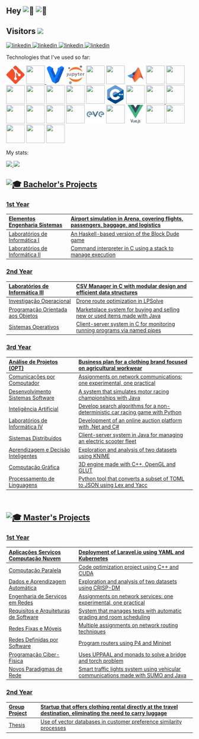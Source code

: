 <h2>
  <picture>
    Hey
    <source srcset="https://fonts.gstatic.com/s/e/notoemoji/latest/1f918/512.webp" type="image/webp">
    <img src="https://fonts.gstatic.com/s/e/notoemoji/latest/1f918/512.gif" alt="🤘" width="32" height="32">
    <img src="https://fonts.gstatic.com/s/e/notoemoji/latest/1f918/512.gif" alt="🤘" width="32" height="32">
  </picture>
</h2>

## Visitors  <img src="https://komarev.com/ghpvc/?username=axcm19"/>

<a href="https://www.linkedin.com/in/afonso-marques-b25687314/" target="_blank">
<img src=https://img.shields.io/badge/linkedin-%231E77B5.svg?&style=flat-square&logo=linkedin&logoColor=white&color=1b91b5 alt=linkedin style="margin-bottom:15px;"/>
</a>

<a href="https://www.facebook.com/afonso.marques.5682" target="_blank">
<img src=https://img.shields.io/badge/facebook-%231877F2.svg?&style=flat-square&logo=facebook&logoColor=white&color=1877F2 alt=linkedin style="margin-bottom:15px;"/>
</a>

<a href="https://www.instagram.com/afonso_marques19/" target="_blank">
<img src=https://img.shields.io/badge/instagram-%23E4405F.svg?&style=flat-square&logo=instagram&logoColor=white&color=E4405F alt=linkedin style="margin-bottom:15px;"/>
</a>

<a href="https://open.spotify.com/user/21flekduzy2fyhoopc7ed2yay" target="_blank">
<img src=https://img.shields.io/badge/spotify-%231DB954.svg?&style=flat-square&logo=spotify&logoColor=white&color=1DB954 alt=linkedin style="margin-bottom:15px;"/>
</a>


<div>
Technologies that I've used so far:
  <p></p>
 
 
  <a href="https://git-scm.com/"><img height="50" width="50" src="https://github.com/devicons/devicon/blob/v2.15.1/icons/git/git-original.svg" /></a>   <!-- -------------------------------------------------------platforms tech------------------------------------------------------- -->
  <a href="https://www.latex-project.org/about/"><img height = 50 width = 50 src="https://cdn.jsdelivr.net/gh/devicons/devicon/icons/latex/latex-original.svg" /> </a>
  <a href="https://www.vagrantup.com/"><img height = 50 width = 50 src="https://github.com/devicons/devicon/blob/v2.15.1/icons/vagrant/vagrant-original.svg" /></a>
  <a href="https://jupyter.org/"><img height = 50 width = 50 src="https://github.com/devicons/devicon/blob/v2.15.1/icons/jupyter/jupyter-original-wordmark.svg" /></a>
  <a href="https://www.knime.com/"><img height = 50 width = 50 src="https://forum-cdn.knime.com/uploads/default/original/1X/ab3ccf34482a0329361734a18199390177204f15.png" /></a>
  <a href="https://www.visual-paradigm.com/"><img height = 50 width = 50 src="https://cdn-images.visual-paradigm.com/features/vp-logo.png" /></a>
  <a href="https://www.mathworks.com/products/matlab.html"><img height = 50 width = 50 src="https://github.com/devicons/devicon/blob/v2.15.1/icons/matlab/matlab-original.svg" /></a>
  <a href="https://www.virtualbox.org/"><img height = 50 width = 50 src="https://external-content.duckduckgo.com/ip3/www.virtualbox.org.ico" /></a>
  <a href="https://www.docker.com/why-docker/"><img height = 50 width = 50 src="https://cdn4.iconfinder.com/data/icons/logos-and-brands/512/97_Docker_logo_logos-512.png" /></a>
  <a href="https://kubernetes.io/"><img height = 50 width = 50 src="https://upload.wikimedia.org/wikipedia/commons/3/39/Kubernetes_logo_without_workmark.svg" /></a>
  <a href="https://conda.org/"><img height = 50 width = 50 src="https://avatars.githubusercontent.com/u/6392739?s=200&v=4" /></a>
  <a href="https://www.java.com/en/"><img height = 50 width = 50 src="https://cdn.jsdelivr.net/gh/devicons/devicon/icons/java/java-original.svg" /></a> <!-- -------------------------------------------------------coding tech------------------------------------------------------- -->
  <a href="https://www.python.org/"><img height = 50 width = 50 src="https://cdn.jsdelivr.net/gh/devicons/devicon/icons/python/python-original.svg" /></a>
  <a href="https://en.wikipedia.org/wiki/C_(programming_language)"><img height = 50 width = 50 src="https://cdn.jsdelivr.net/gh/devicons/devicon/icons/c/c-original.svg" /></a>
  <a href="https://en.wikipedia.org/wiki/C%2B%2B"><img height = 50 width = 50 src="https://github.com/devicons/devicon/blob/v2.15.1/icons/cplusplus/cplusplus-original.svg" /></a>
  <a href="https://en.wikipedia.org/wiki/C_Sharp_(programming_language)"><img height = 50 width = 50 src="https://cdn.jsdelivr.net/gh/devicons/devicon/icons/csharp/csharp-original.svg" /></a>
  <a href="https://www.haskell.org/"><img height = 50 width = 50 src="https://cdn.jsdelivr.net/gh/devicons/devicon/icons/haskell/haskell-original.svg" /> </a>
  <a href="https://yaml.com/"><img height = 50 width = 50 src="https://upload.wikimedia.org/wikipedia/commons/6/63/YAML_logo_in_SVG_format.svg" /> </a>
  <a href="https://dotnet.microsoft.com/en-us/"><img height = 50 width = 50 src="https://d1yjjnpx0p53s8.cloudfront.net/styles/logo-thumbnail/s3/072015/ms-.net-framework.jpg?itok=_sHbgY_h" /></a>
  <a href="https://dotnet.microsoft.com/en-us/apps/aspnet/web-apps/blazor"><img height = 50 width = 50 src="https://devblogs.microsoft.com/dotnet/wp-content/uploads/sites/16/2019/04/BrandBlazor_nohalo_1000x.png" /></a>
  <a href="https://p4.org/"><img height = 50 width = 50 src="https://p4.org/wp-content/uploads/2021/05/Group-81.png" /></a>
  <a href="https://mininet.org/"><img height = 50 width = 50 src="https://www.linuxfoundation.jp/wp-content/uploads/2018/05/MININET.png" /></a>
  <a href="https://www.eve-ng.net/"><img height = 50 width = 50 src="https://github.com/axcm19/axcm19/blob/main/logo-eve.png?raw=true" /></a>
  <a href="https://uppaal.org/"><img height = 50 width = 50 src="https://avatars.githubusercontent.com/u/71254210?s=200&v=4" /></a>
  <a href="https://vuejs.org/"><img height = 50 width = 50 src="https://github.com/axcm19/axcm19/blob/main/logo-vue.png?raw=true" /></a>
  <a href="https://www.mysql.com/"><img height = 50 width = 50 src="https://cdn.jsdelivr.net/gh/devicons/devicon/icons/mysql/mysql-original.svg" /></a>   <!-- -------------------------------------------------------database tech------------------------------------------------------- -->
  <a href="https://www.microsoft.com/en-us/sql-server/sql-server-downloads"><img height = 50 width = 50 src="https://cdn.freebiesupply.com/logos/large/2x/microsoft-sql-server-logo-svg-vector.svg" /></a>
  <a href="https://www.gimp.org/"><img height = 50 width = 50 src="https://www.gimp.org/images/frontpage/wilber-big.png" /></a>   <!-- -------------------------------------------------------image tech------------------------------------------------------- -->
  <a href="https://www.adobe.com/products/photoshop.html"><img height = 50 width = 50 src="https://www.adobe.com/content/dam/shared/images/product-icons/svg/photoshop.svg" /></a>
  <a href="https://pencil.evolus.vn/"><img height = 50 width = 50 src="https://external-content.duckduckgo.com/iu/?u=https%3A%2F%2Fcdn2.portableapps.com%2FPencilProjectPortable_128.png&f=1&nofb=1&ipt=f3bd2fdf198d5d6c89ec53293587eda11c9d80c8877934fdd2e761dca0368bdd" /></a>


 <div>
  My stats:
  <p></p>
  <a href="https://github.com/axcm19">
  <img height="180em" src="https://stats.programcx.cn/api?username=axcm19&count_private=true&show_icons=true&theme=dracula&hide_border=true"/>
  <img height="180em" src="https://stats.programcx.cn/api/top-langs/?username=axcm19&layout=compact&langs_count=7&theme=dracula&hide_border=true"/>
</div>

 

<h2>
  <picture>
    <source srcset="https://fonts.gstatic.com/s/e/notoemoji/latest/1f393/512.webp" type="image/webp">
    <img src="https://fonts.gstatic.com/s/e/notoemoji/latest/1f393/512.gif" alt="🎓" width="32" height="32">
  </picture>
  Bachelor's Projects
</h2>

### 1st Year

| [Elementos Engenharia Sistemas](https://github.com/axcm19/EES-2021) | Airport simulation in Arena, covering flights, passengers, baggage, and logistics |
| :--- | :--- |
| [Laboratórios de Informática I](https://github.com/axcm19/LI1-2122) | An Haskell-based version of the Block Dude game |
| [Laboratórios de Informática II](https://github.com/axcm19/LI2-2021) | Command interpreter in C using a stack to manage execution |

### 2nd Year

| [Laboratórios de Informática III](https://github.com/axcm19/LI3-2223) | CSV Manager in C with modular design and efficient data structures | 
| :--- | :--- |
| [Investigação Operacional](https://github.com/axcm19/IO-2122) | Drone route optimization in LPSolve |
| [Programação Orientada aos Objetos](https://github.com/axcm19/POO-2223) | Marketplace system for buying and selling new or used items made with Java |
| [Sistemas Operativos](https://github.com/axcm19/SO-2223) | Client-server system in C for monitoring running programs via named pipes |

### 3rd Year

| [Análise de Projetos (OPT)](https://github.com/axcm19/AP-2223) | Business plan for a clothing brand focused on agricultural workwear |
| :--- | :--- |
| [Comunicações por Computador](https://github.com/axcm19/CC-2324) | Assignments on network communications: one experimental, one practical |
| [Desenvolvimento Sistemas Software](https://github.com/axcm19/DSS-2223) | A system that simulates motor racing championships with Java |
| [Inteligência Artificial](https://github.com/axcm19/IA-2223) | Develop search algorithms for a non-deterministic car racing game with Python |
| [Laboratórios de Informática IV](https://github.com/axcm19/LI4-2324) | Development of an online auction platform with .Net and C# | 
| [Sistemas Distribuídos](https://github.com/axcm19/SD-2223) | Client-server system in Java for managing an electric scooter fleet |
| [Aprendizagem e Decisão Inteligentes](https://github.com/axcm19/ADI-2223) | Exploration and analysis of two datasets using KNIME |
| [Computação Gráfica](https://github.com/axcm19/CG-2223) | 3D engine made with C++, OpenGL and GLUT | 
| [Processamento de Linguagens](https://github.com/axcm19/PL-2223) | Python tool that converts a subset of TOML to JSON using Lex and Yacc |


<br>


<h2>
  <picture>
    <source srcset="https://fonts.gstatic.com/s/e/notoemoji/latest/1f393/512.webp" type="image/webp">
    <img src="https://fonts.gstatic.com/s/e/notoemoji/latest/1f393/512.gif" alt="🎓" width="32" height="32">
  </picture>
  Master's Projects
</h2>

### 1st Year

| [Aplicações Serviços Computação Nuvem](https://github.com/axcm19/ASCN-2324) | Deployment of Laravel.io using YAML and Kubernetes| 
| :--- | :--- |
| [Computação Paralela](https://github.com/axcm19/CP-2324) | Code optimization project using C++ and CUDA | 
| [Dados e Aprendizagem Automática](https://github.com/axcm19/DAA-2324) | Exploration and analysis of two datasets using CRISP-DM | 
| [Engenharia de Serviços em Redes](https://github.com/axcm19/ESR-2425) | Assignments on network services: one experimental, one practical | 
| [Requisitos e Arquiteturas de Software](https://github.com/axcm19/RAS-2324) | System that manages tests with automatic grading and room scheduling |
| [Redes Fixas e Móveis](https://github.com/axcm19/RFM-2324) | Multiple assignments on network routing techniques |
| [Redes Definidas por Software](https://github.com/axcm19/RDS-2324) | Program routers using P4 and Mininet| 
| [Programação Ciber-Física](https://github.com/axcm19/PCF-2324) | Uses UPPAAL and monads to solve a bridge and torch problem | 
| [Novos Paradigmas de Rede](https://github.com/axcm19/NPR-2324) | Smart traffic lights system using vehicular communications made with SUMO and Java | 

### 2nd Year

| Group Project | Startup that offers clothing rental directly at the travel destination, eliminating the need to carry luggage |
| :--- | :--- |
| Thesis | Use of vector databases in customer preference similarity processes |

<!--
**axcm19/axcm19** is a ✨ _special_ ✨ repository because its `README.md` (this file) appears on your GitHub profile.

Here are some ideas to get you started:

- 🔭 I’m currently working on ...
- 🌱 I’m currently learning ...
- 👯 I’m looking to collaborate on ...
- 🤔 I’m looking for help with ...
- 💬 Ask me about ...
- 📫 How to reach me: ...
- 😄 Pronouns: ...
- ⚡ Fun fact: ...
-->
